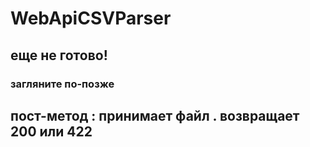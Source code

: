 # WebApiCSVParser
## еще не готово!
### загляните по-позже 

## пост-метод : принимает файл . возвращает 200 или 422

